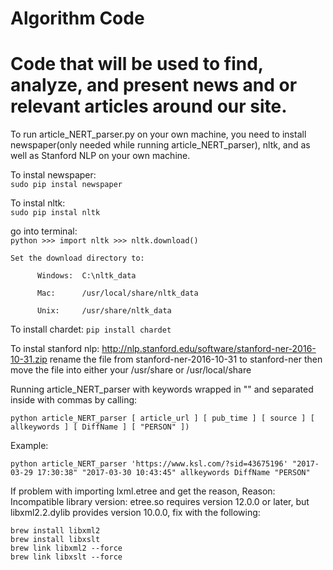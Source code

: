 # Algorithm Code
# Code that will be used to find, analyze, and present news and or relevant articles around our site.

To run article_NERT_parser.py on your own machine, you need to install newspaper(only needed while running  article_NERT_parser), nltk, and as well as Stanford NLP on your own machine.

To instal newspaper:      
```sudo pip instal newspaper```

To instal nltk:           
```sudo pip instal nltk```

go into terminal:         
                          ```python
                          >>> import nltk
                          >>> nltk.download()
                          ```

    Set the download directory to:

          Windows:  C:\nltk_data

          Mac:      /usr/local/share/nltk_data

          Unix:     /usr/share/nltk_data


To install chardet: ``` pip install chardet ```

To instal stanford nlp:   http://nlp.stanford.edu/software/stanford-ner-2016-10-31.zip rename the file from stanford-ner-2016-10-31 to stanford-ner then move the file into either your /usr/share or /usr/local/share

Running article_NERT_parser with keywords wrapped in "" and  separated inside with commas by calling:

```python article_NERT_parser [ article_url ] [ pub_time ] [ source ] [ allkeywords ] [ DiffName ] [ "PERSON" ])```

Example:

``` python article_NERT_parser 'https://www.ksl.com/?sid=43675196' "2017-03-29 17:30:38" "2017-03-30 10:43:45" allkeywords DiffName "PERSON" ```



If problem with importing lxml.etree and get the reason, Reason: Incompatible library version: etree.so requires version 12.0.0 or later, but libxml2.2.dylib provides version 10.0.0, fix with the following:

```
brew install libxml2
brew install libxslt
brew link libxml2 --force
brew link libxslt --force
```
